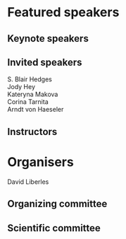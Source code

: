 # Featured speakers

## Keynote speakers


## Invited speakers

S. Blair Hedges  
Jody Hey  
Kateryna Makova  
Corina Tarnita  
Arndt von Haeseler  

## Instructors


# Organisers

David Liberles

## Organizing committee


## Scientific committee
